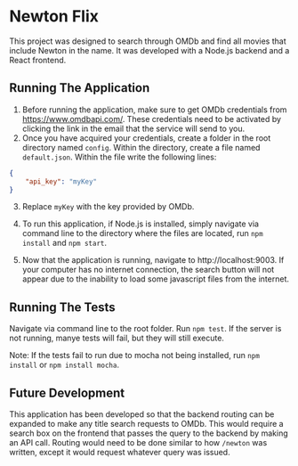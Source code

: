 # Newton Flix
This project was designed to search through OMDb and find all movies that include Newton in the name. It was developed with a Node.js backend and a React frontend. 
## Running The Application
1. Before running the application, make sure to get OMDb credentials from https://www.omdbapi.com/. These credentials need to be activated by clicking the link in the email that the service will send to you. 
2. Once you have acquired your credentials, create a folder in the root directory named `config`. Within the directory, create a file named `default.json`. Within the file write the following lines:
```json
{
    "api_key": "myKey"
}
```
3. Replace `myKey` with the key provided by OMDb.

4. To run this application, if Node.js is installed, simply navigate via command line to the directory where the files are located, run `npm install` and `npm start`.

5. Now that the application is running, navigate to http://localhost:9003. If your computer has no internet connection, the search button will not appear due to the inability to load some javascript files from the internet.

## Running The Tests
Navigate via command line to the root folder. Run `npm test`. If the server is not running, manye tests will fail, but they will still execute.

Note: If the tests fail to run due to mocha not being installed, run `npm install` or `npm install mocha`.
## Future Development
This application has been developed so that the backend routing can be expanded to make any title search requests to OMDb. This would require a search box on the frontend that passes the query to the backend by making an API call. Routing would need to be done similar to how `/newton` was written, except it would request whatever query was issued. 
